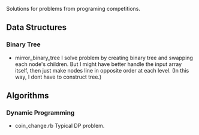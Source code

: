 
Solutions for problems from programing competitions.

## Data Structures

### Binary Tree

- mirror_binary_tree
I solve problem by creating binary tree and swapping each node's children. But I might have better handle the input array itself, then just make nodes line in opposite order at each level. (In this way, I dont have to construct tree.)

## Algorithms

### Dynamic Programming

- coin_change.rb
Typical DP problem.
